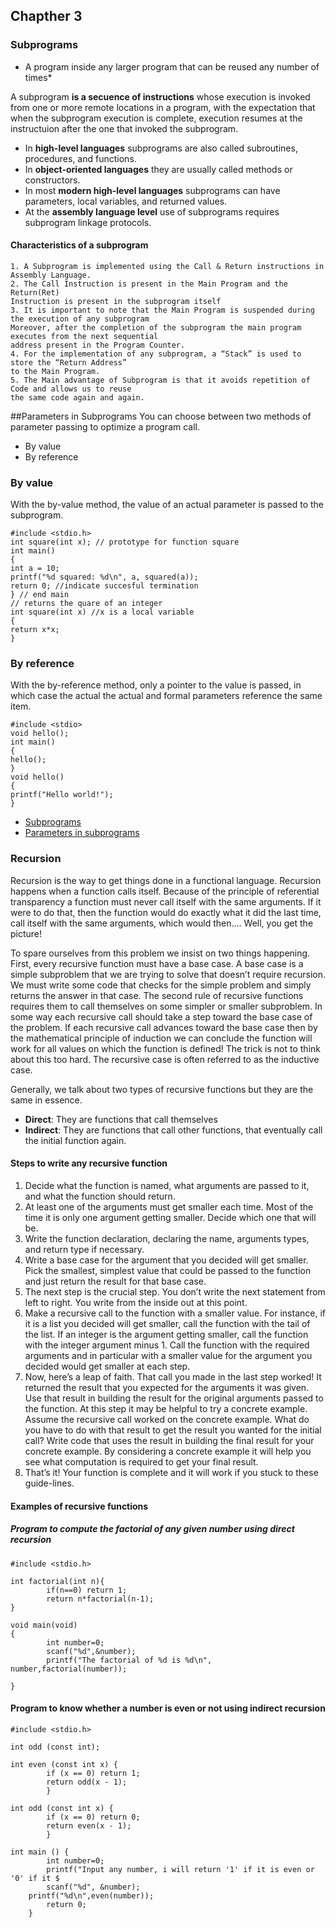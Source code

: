 

## Chapther 3
### Subprograms

* A program inside any larger program that can be reused any number of times*

A subprogram **is a secuence of instructions** whose execution is invoked from one or more remote locations
in a program, with the expectation that when the subprogram execution is complete, execution resumes
at the instructuion after the one that invoked the subprogram.

* In **high-level languages** subprograms are also called subroutines, procedures, and functions.
* In **object-oriented languages** they are usually called methods or constructors.
* In most **modern high-level languages** subprograms can have parameters, local variables, and returned values.
* At the **assembly language level** use of subprograms requires subprogram linkage protocols.

#### Characteristics of a subprogram
	1. A Subprogram is implemented using the Call & Return instructions in Assembly Language.
	2. The Call Instruction is present in the Main Program and the Return(Ret)
   	Instruction is present in the subprogram itself
	3. It is important to note that the Main Program is suspended during the execution of any subprogram
	Moreover, after the completion of the subprogram the main program executes from the next sequential
	address present in the Program Counter.
	4. For the implementation of any subprogram, a “Stack” is used to store the “Return Address”
	to the Main Program.
	5. The Main advantage of Subprogram is that it avoids repetition of Code and allows us to reuse
	the same code again and again.
                                                                                                                                                                                                                                                                                                                                                                                                                                                                                                                                                                                                                                                        
##Parameters in Subprograms
You can choose between two methods of parameter passing to optimize a program call. 
* By value 
* By reference

### **By value**
With the by-value method, the value of an actual parameter is passed to the subprogram.

    #include <stdio.h> 
    int square(int x); // prototype for function square
    int main()
    {
	int a = 10;
	printf("%d squared: %d\n", a, squared(a));
	return 0; //indicate succesful termination
    } // end main
    // returns the quare of an integer
    int square(int x) //x is a local variable
    {
	return x*x;
    }

### **By reference**
With the by-reference method, only a pointer to the value is passed, in which case the actual the actual and formal parameters reference the same item.

    #include <stdio> 
    void hello();
    int main()
    {
	hello();
    }
    void hello()
    {
	printf("Hello world!");
    }

* [Subprograms](https://www.d.umn.edu/~gshute/asm/subprograms.xhtml)
* [Parameters in subprograms](https://docs.oracle.com/cd/A58617_01/server.804/a58236/07_subs.htm)

### Recursion

Recursion is the way to get things done in a functional language. Recursion happens when a function calls itself. Because of the principle of referential transparency a function must never call itself with the same arguments. If it were to do that, then the function would do exactly what it did the last time, call itself with the same arguments, which would then.... Well, you get the picture!

To spare ourselves from this problem we insist on two things happening. First, every recursive function must have a base case. A base case is a simple subproblem that we are trying to solve that doesn’t require recursion. We must write some code that checks for the simple problem and simply returns the answer in that case.
The second rule of recursive functions requires them to call themselves on some simpler or smaller subproblem. In some way each recursive call should take a step toward the base case of the problem. If each recursive call advances toward the base case then by the mathematical principle of induction we can conclude the function will work for all values on which the function is defined! The trick is not to think about this too hard. The recursive case is often referred to as the inductive case.

Generally, we talk about two types of recursive functions but they are the same in essence.

* **Direct**: They are functions that call themselves
* **Indirect**: They are functions that call other functions, that eventually call the initial function again.

#### Steps to write any recursive function
1. Decide what the function is named, what arguments are passed to it, and what the function should return.
2. At least one of the arguments must get smaller each time. Most of the time it is only one argument getting smaller. Decide which one that will be.
3. Write the function declaration, declaring the name, arguments types, and return type if necessary. 
4. Write a base case for the argument that you decided will get smaller. Pick the smallest, simplest value that could be passed to the function and just return the result for that base case.
5. The next step is the crucial step. You don’t write the next statement from left to right. You write from the inside out at this point.
6. Make a recursive call to the function with a smaller value. For instance, if it is a list you decided will get smaller, call the function with the tail of the list. If an integer is the argument getting smaller, call the function with the integer argument minus 1. Call the function with the required arguments and in particular with a smaller value for the argument you decided would get smaller at each step.
7. Now, here’s a leap of faith. That call you made in the last step worked! It returned the result that you expected for the arguments it was given. Use that result in building the result for the original arguments passed to the function. At this step it may be helpful to try a concrete example. Assume the recursive call worked on the concrete example. What do you have to do with that result to get the result you wanted for the initial call? Write code that uses the result in building the final result for your concrete example. By considering a concrete example it will help you see what computation is required to get your final result.
8. That’s it! Your function is complete and it will work if you stuck to these guide-lines.

#### Examples of recursive functions

##### Program to compute the factorial of any given number using direct recursion

	#include <stdio.h>

	int factorial(int n){
        	if(n==0) return 1;
        	return n*factorial(n-1); 
	}

	void main(void)
	{
     		int number=0;
        	scanf("%d",&number); 
        	printf("The factorial of %d is %d\n", number,factorial(number));

	}
	
#### Program to know whether a number is even or not using indirect recursion

	#include <stdio.h>

	int odd (const int);

	int even (const int x) {
        	if (x == 0) return 1;
        	return odd(x - 1);
        	}

	int odd (const int x) {
        	if (x == 0) return 0;
        	return even(x - 1);
        	}

	int main () {
        	int number=0;
        	printf("Input any number, i will return '1' if it is even or '0' if it $
        	scanf("%d", &number);
		printf("%d\n",even(number));
        	return 0;
        }

		




